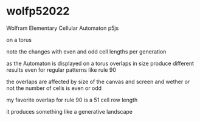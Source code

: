 # wolfp52022


Wolfram Elementary Cellular Automaton 
p5js 

on a torus 

note the changes with even and odd cell lengths per generation

as the Automaton is displayed on a torus overlaps in size produce different results even for regular patterns like rule 90

the overlaps are affected by size of the canvas and screen and wether or not the number of cells is even or odd

my favorite overlap for rule 90 is a 51 cell row length

it produces something like a generative landscape 
